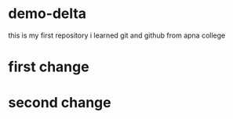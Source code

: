 # demo-delta
this is my first repository i learned git and github from apna college
# first change
  
  # second change